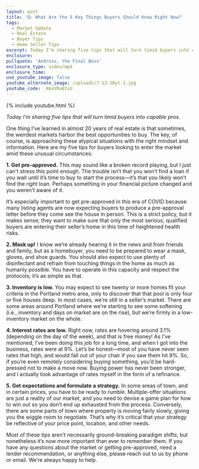 ```yaml
---
layout: post
title: 'Q: What Are the 5 Key Things Buyers Should Know Right Now?'
tags:
  - Market Update
  - Real Estate
  - Buyer Tips
  - Home Seller Tips
excerpt: Today I’m sharing five tips that will turn timid buyers into capable pros.
enclosure:
pullquote: 'Andross, the Final Boss'
enclosure_type: video/mp4
enclosure_time:
use_youtube_image: false
youtube_alternate_image: /uploads/7-13-20yt-1.jpg
youtube_code: _KmsVRo6tsU
---
```


{% include youtube.html %}

*Today I’m sharing five tips that will turn timid buyers into capable pros.*

One thing I’ve learned in almost 20 years of real estate is that sometimes, the weirdest markets harbor the best opportunities to buy. The key, of course, is approaching these atypical situations with the right mindset and information. Here are my five tips for buyers looking to enter the market amid these unusual circumstances:&nbsp;&nbsp;

**1\. Get pre-approved.** This may sound like a broken record playing, but I just can't stress this point enough. The trouble isn’t that you won’t find a loan if you wait until it’s time to buy to start the process—it’s that you likely won’t find the *right* loan. Perhaps something in your financial picture changed and you weren’t aware of it.&nbsp;

It’s especially important to get pre-approved in this era of COVID because many listing agents are now expecting buyers to produce a pre-approval letter before they come see the house in person. This is a strict policy, but it makes sense; they want to make sure that only the most serious, qualified buyers are entering their seller’s home in this time of heightened health risks.&nbsp;

**2\. Mask up\!** I know we’re already hearing it in the news and from friends and family, but as a homebuyer, you need to be prepared to wear a mask, gloves, and shoe guards. You should also expect to use plenty of disinfectant and refrain from touching things in the home as much as humanly possible. You have to operate in this capacity and respect the protocols; it’s as simple as that.&nbsp;

**3\. Inventory is low.** You may expect to see twenty or more homes fit your criteria in the Portland metro area, only to discover that that pool is only four or five houses deep. In most cases, we’re still in a seller’s market. There are some areas around Portland where we’re starting to see some softening (i.e., inventory and days on market are on the rise), but we’re firmly in a low-inventory market on the whole.&nbsp;

**4\. Interest rates are low.** Right now, rates are hovering around 3.1% (depending on the day of the week), and that is free money\! As I’ve mentioned, I’ve been doing this job for a long time, and when I got into the business, rates were at 9%. Let’s be honest—most of you have never seen rates that high, and would fall out of your chair if you saw them hit 9%. So, if you’re even remotely considering buying something, you’d be hard-pressed not to make a move now. Buying power has never been stronger, and I actually took advantage of rates myself in the form of a refinance.&nbsp;

**5\. Get expectations and formulate a strategy.** In some areas of town, and in certain prices, you have to be ready to rumble. Multiple-offer situations are just a reality of our market, and you need to devise a game plan for how to win out so you don’t end up exhausted from the process. Conversely, there are some parts of town where property is moving fairly slowly, giving you the wiggle room to negotiate. That’s why it’s critical that your strategy be reflective of your price point, location, and other needs.&nbsp;

Most of these tips aren’t necessarily ground-breaking paradigm shifts, but nonetheless it’s now more important than ever to remember them. If you have any questions about the market or getting pre-approved, need a lender recommendation, or anything else, please reach out to us by phone or email. We’re always happy to help.